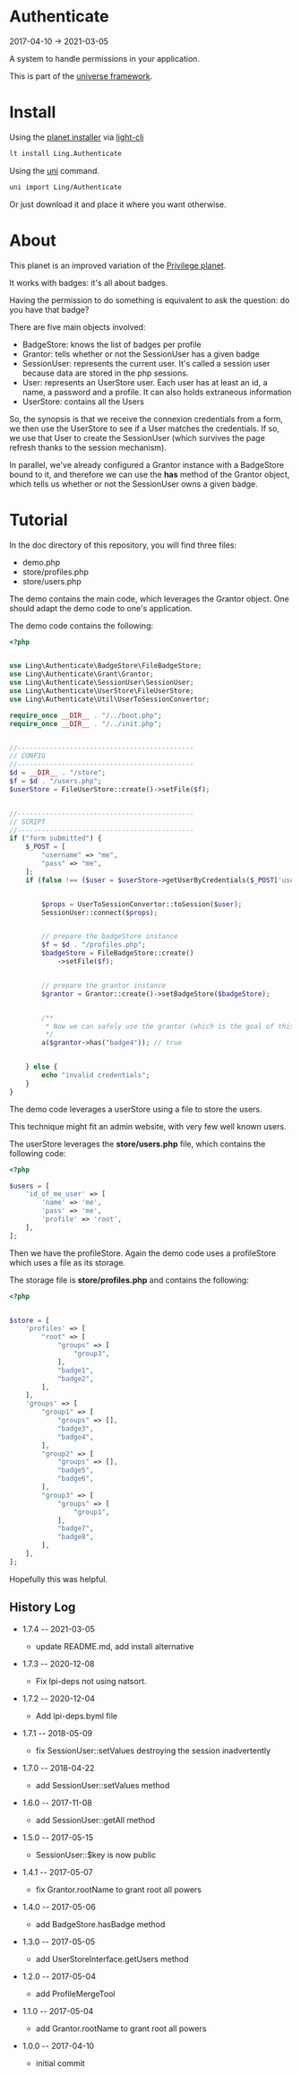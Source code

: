 Authenticate
======================
2017-04-10 -> 2021-03-05


A system to handle permissions in your application.



This is part of the [universe framework](https://github.com/karayabin/universe-snapshot).


Install
==========
Using the [planet installer](https://github.com/lingtalfi/Light_PlanetInstaller) via [light-cli](https://github.com/lingtalfi/Light_Cli)
```bash
lt install Ling.Authenticate
```

Using the [uni](https://github.com/lingtalfi/universe-naive-importer) command.
```bash
uni import Ling/Authenticate
```

Or just download it and place it where you want otherwise.





About
==========
This planet is an improved variation of the [Privilege planet](https://github.com/lingtalfi/Privilege).

It works with badges: it's all about badges.

Having the permission to do something is equivalent to ask the question: do you have that badge?


There are five main objects involved:

- BadgeStore: knows the list of badges per profile
- Grantor: tells whether or not the SessionUser has a given badge
- SessionUser: represents the current user. It's called a session user because data are stored in the php sessions.
- User: represents an UserStore user. Each user has at least an id, a name, a password and a profile.
        It can also holds extraneous information
- UserStore: contains all the Users


So, the synopsis is that we receive the connexion credentials from a form,
we then use the UserStore to see if a User matches the credentials.
If so, we use that User to create the SessionUser (which survives the page refresh thanks to the session mechanism).

In parallel, we've already configured a Grantor instance with a BadgeStore bound to it,
and therefore we can use the **has** method of the Grantor object, which tells us whether or not
the SessionUser owns a given badge.





Tutorial
==========

In the doc directory of this repository, you will find three files:

- demo.php
- store/profiles.php
- store/users.php


The demo contains the main code, which leverages the Grantor object. 
One should adapt the demo code to one's application.

The demo code contains the following:

```php
<?php


use Ling\Authenticate\BadgeStore\FileBadgeStore;
use Ling\Authenticate\Grant\Grantor;
use Ling\Authenticate\SessionUser\SessionUser;
use Ling\Authenticate\UserStore\FileUserStore;
use Ling\Authenticate\Util\UserToSessionConvertor;

require_once __DIR__ . "/../boot.php";
require_once __DIR__ . "/../init.php";


//--------------------------------------------
// CONFIG
//--------------------------------------------
$d = __DIR__ . "/store";
$f = $d . "/users.php";
$userStore = FileUserStore::create()->setFile($f);


//--------------------------------------------
// SCRIPT
//--------------------------------------------
if ("form submitted") {
    $_POST = [
        "username" => "me",
        "pass" => "me",
    ];
    if (false !== ($user = $userStore->getUserByCredentials($_POST['username'], $_POST['pass']))) {


        $props = UserToSessionConvertor::toSession($user);
        SessionUser::connect($props);


        // prepare the badgeStore instance
        $f = $d . "/profiles.php";
        $badgeStore = FileBadgeStore::create()
            ->setFile($f);


        // prepare the grantor instance
        $grantor = Grantor::create()->setBadgeStore($badgeStore);


        /**
         * Now we can safely use the grantor (which is the goal of this snippet)
         */
        a($grantor->has("badge4")); // true


    } else {
        echo "invalid credentials";
    }
}

```



The demo code leverages a userStore using a file to store the users.

This technique might fit an admin website, with very few well known users.

The userStore leverages the **store/users.php** file, which contains the following code:


```php
<?php

$users = [
    'id_of_me_user' => [
        'name' => 'me',
        'pass' => 'me',
        'profile' => 'root',
    ],
];
```


Then we have the profileStore. Again the demo code uses a profileStore which uses a file as its storage.

The storage file is **store/profiles.php** and contains the following:

```php
<?php


$store = [
    'profiles' => [
        "root" => [
            "groups" => [
                "group3",
            ],
            "badge1",
            "badge2",
        ],
    ],
    'groups' => [
        "group1" => [
            "groups" => [],
            "badge3",
            "badge4",
        ],
        "group2" => [
            "groups" => [],
            "badge5",
            "badge6",
        ],
        "group3" => [
            "groups" => [
                "group1",
            ],
            "badge7",
            "badge8",
        ],
    ],
];
```


Hopefully this was helpful.






History Log
------------------

- 1.7.4 -- 2021-03-05

    - update README.md, add install alternative

- 1.7.3 -- 2020-12-08

    - Fix lpi-deps not using natsort.

- 1.7.2 -- 2020-12-04

    - Add lpi-deps.byml file

- 1.7.1 -- 2018-05-09

    - fix SessionUser::setValues destroying the session inadvertently

- 1.7.0 -- 2018-04-22

    - add SessionUser::setValues method

- 1.6.0 -- 2017-11-08

    - add SessionUser::getAll method
    
- 1.5.0 -- 2017-05-15

    - SessionUser::$key is now public
    
- 1.4.1 -- 2017-05-07

    - fix Grantor.rootName to grant root all powers
    
- 1.4.0 -- 2017-05-06

    - add BadgeStore.hasBadge method
    
- 1.3.0 -- 2017-05-05

    - add UserStoreInterface.getUsers method
    
- 1.2.0 -- 2017-05-04

    - add ProfileMergeTool
    
- 1.1.0 -- 2017-05-04

    - add Grantor.rootName to grant root all powers
    
- 1.0.0 -- 2017-04-10

    - initial commit
    